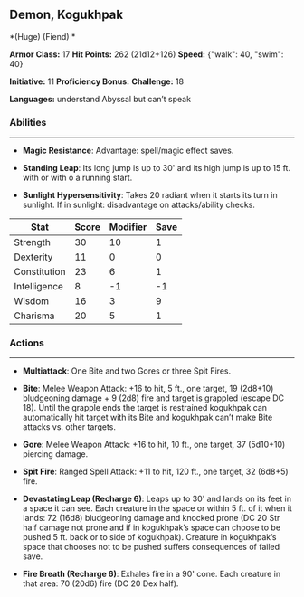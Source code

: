 ## Demon, Kogukhpak
*(Huge) (Fiend) *

**Armor Class:** 17
**Hit Points:** 262 (21d12+126)
**Speed:** {"walk": 40, "swim": 40}

**Initiative:** 11
**Proficiency Bonus:**
**Challenge:** 18

**Languages:** understand Abyssal but can’t speak

### Abilities
 --- 
- **Magic Resistance**: Advantage: spell/magic effect saves.

- **Standing Leap**: Its long jump is up to 30' and its high jump is up to 15 ft. with or with o a running start.

- **Sunlight Hypersensitivity**: Takes 20 radiant when it starts its turn in sunlight. If in sunlight: disadvantage on attacks/ability checks.



| Stat | Score | Modifier | Save |
| ---- | ---- | ---- | ---- |
| Strength | 30 | 10 | 1 |
| Dexterity | 11 | 0 | 0 |
| Constitution | 23 | 6 | 1 |
| Intelligence | 8 | -1 | -1 |
| Wisdom | 16 | 3 | 9 |
| Charisma | 20 | 5 | 1 |

### Actions
 --- 
- **Multiattack**: One Bite and two Gores or three Spit Fires.

- **Bite**: Melee Weapon Attack: +16 to hit, 5 ft., one target, 19 (2d8+10) bludgeoning damage + 9 (2d8) fire and target is grappled (escape DC 18). Until the grapple ends the target is restrained kogukhpak can automatically hit target with its Bite and kogukhpak can’t make Bite attacks vs. other targets.

- **Gore**: Melee Weapon Attack: +16 to hit, 10 ft., one target, 37 (5d10+10) piercing damage.

- **Spit Fire**: Ranged Spell Attack: +11 to hit, 120 ft., one target, 32 (6d8+5) fire.

- **Devastating Leap (Recharge 6)**: Leaps up to 30' and lands on its feet in a space it can see. Each creature in the space or within 5 ft. of it when it lands: 72 (16d8) bludgeoning damage and knocked prone (DC 20 Str half damage not prone and if in kogukhpak’s space can choose to be pushed 5 ft. back or to side of kogukhpak). Creature in kogukhpak’s space that chooses not to be pushed suffers consequences of failed save.

- **Fire Breath (Recharge 6)**: Exhales fire in a 90' cone. Each creature in that area: 70 (20d6) fire (DC 20 Dex half).

